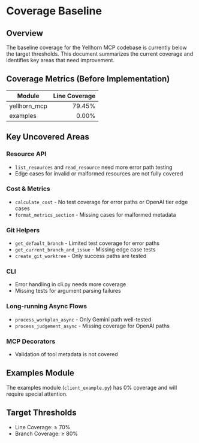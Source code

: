 # Coverage Baseline

## Overview

The baseline coverage for the Yellhorn MCP codebase is currently below the target thresholds. This document summarizes the current coverage and identifies key areas that need improvement.

## Coverage Metrics (Before Implementation)

| Module | Line Coverage |
|--------|-------------:|
| yellhorn_mcp | 79.45% |
| examples | 0.00% |

## Key Uncovered Areas

### Resource API

- `list_resources` and `read_resource` need more error path testing
- Edge cases for invalid or malformed resources are not fully covered

### Cost & Metrics

- `calculate_cost` - No test coverage for error paths or OpenAI tier edge cases
- `format_metrics_section` - Missing cases for malformed metadata

### Git Helpers

- `get_default_branch` - Limited test coverage for error paths
- `get_current_branch_and_issue` - Missing edge case tests
- `create_git_worktree` - Only success paths are tested

### CLI

- Error handling in cli.py needs more coverage
- Missing tests for argument parsing failures

### Long-running Async Flows

- `process_workplan_async` - Only Gemini path well-tested
- `process_judgement_async` - Missing coverage for OpenAI paths

### MCP Decorators

- Validation of tool metadata is not covered

## Examples Module

The examples module (`client_example.py`) has 0% coverage and will require special attention.

## Target Thresholds

- Line Coverage: ≥ 70%
- Branch Coverage: ≥ 80%

